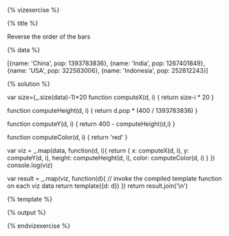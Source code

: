 {% vizexercise %}

{% title %}

Reverse the order of the bars

{% data %}

[{name: 'China', pop: 1393783836},
 {name: 'India', pop: 1267401849},
 {name: 'USA', pop: 322583006},
 {name: 'Indonesia', pop: 252812243}]

{% solution %}

var size=(_.size(data)-1)*20
function computeX(d, i) {
    return size-i * 20
}

function computeHeight(d, i) {
    return d.pop * (400 / 1393783836)
}

function computeY(d, i) {
    return 400 - computeHeight(d,i)
}

function computeColor(d, i) {
    return 'red'
}

var viz = _.map(data, function(d, i){
            return {
                x: computeX(d, i),
                y: computeY(d, i),
                height: computeHeight(d, i),
                color: computeColor(d, i)
            }
         })
console.log(viz)

var result = _.map(viz, function(d){
         // invoke the compiled template function on each viz data
         return template({d: d})
     })
return result.join('\n')

{% template %}

<rect x="${d.x}"
      y="${d.y}"
     width="20"
     height="${d.height}"
     style="fill:${d.color};
            stroke-width:3;
            stroke:rgb(0,0,0)" />

{% output %}

<rect x="0"
      y="327.4457813413758"
     width="20"
     height="72.5542186586242"
     style="fill:red;
            stroke-width:3;
            stroke:rgb(0,0,0)" />
<rect x="20"
      y="307.4223713410894"
     width="20"
     height="92.57762865891063"
     style="fill:red;
            stroke-width:3;
            stroke:rgb(0,0,0)" />
<rect x="40"
      y="36.270183004188596"
     width="20"
     height="363.7298169958114"
     style="fill:red;
            stroke-width:3;
            stroke:rgb(0,0,0)" />
<rect x="60"
      y="0"
     width="20"
     height="400"
     style="fill:red;
            stroke-width:3;
            stroke:rgb(0,0,0)" />

{% endvizexercise %}
